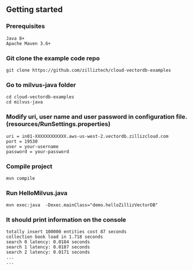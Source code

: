 ## Getting started

### Prerequisites

    Java 8+
    Apache Maven 3.6+

### Git clone the example code repo
    git clone https://github.com/zilliztech/cloud-vectordb-examples

### Go to milvus-java folder
    cd cloud-vectordb-examples
    cd milvus-java

### Modify uri, user name and user password in configuration file.(resources/RunSettings.properties)
    uri = in01-XXXXXXXXXXXX.aws-us-west-2.vectordb.zillizcloud.com
    port = 19530
    user = your-username
    password = your-password

### Compile project
    mvn compile

### Run HelloMilvus.java
    mvn exec:java  -Dexec.mainClass="demo.helloZillizVectorDB"

### It should print information on the console
    totally insert 100000 entities cost 87 seconds
    collection book load in 1.718 seconds
    search 0 latency: 0.0184 seconds
    search 1 latency: 0.0187 seconds
    search 2 latency: 0.0171 seconds
    ...
    ...